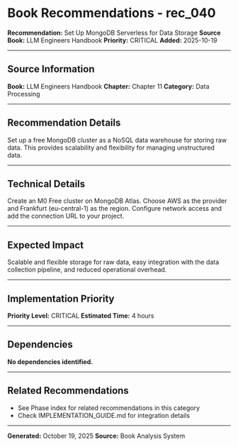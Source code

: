 # Book Recommendations - rec_040

**Recommendation:** Set Up MongoDB Serverless for Data Storage
**Source Book:** LLM Engineers Handbook
**Priority:** CRITICAL
**Added:** 2025-10-19

---

## Source Information

**Book:** LLM Engineers Handbook
**Chapter:** Chapter 11
**Category:** Data Processing

---

## Recommendation Details

Set up a free MongoDB cluster as a NoSQL data warehouse for storing raw data. This provides scalability and flexibility for managing unstructured data.

---

## Technical Details

Create an M0 Free cluster on MongoDB Atlas. Choose AWS as the provider and Frankfurt (eu-central-1) as the region. Configure network access and add the connection URL to your project.

---

## Expected Impact

Scalable and flexible storage for raw data, easy integration with the data collection pipeline, and reduced operational overhead.

---

## Implementation Priority

**Priority Level:** CRITICAL
**Estimated Time:** 4 hours

---

## Dependencies

**No dependencies identified.**

---

## Related Recommendations

- See Phase index for related recommendations in this category
- Check IMPLEMENTATION_GUIDE.md for integration details

---

**Generated:** October 19, 2025
**Source:** Book Analysis System
